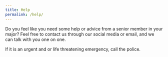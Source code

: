 ```yaml
---
title: Help
permalink: /help/
---
```



Do you feel like you need some help or advice from a senior member in your major? Feel free to contact us through our social media or email, and we can talk with you one on one.

If it is an urgent and or life threatening emergency, call the police. 
